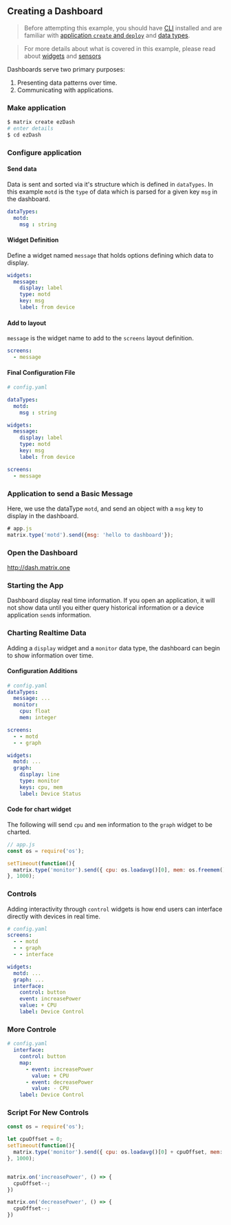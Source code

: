 ## Creating a Dashboard

> Before attempting this example, you should have [CLI](../overview/cli.md) installed and are familiar with [application `create` and `deploy`](app-create.md) and [data types](../overview/data.md).

> For more details about what is covered in this example, please read about [widgets](../reference/widgets/) and [sensors](../reference/sensors/)

Dashboards serve two primary purposes:

1. Presenting data patterns over time.
1. Communicating with applications.

### Make application

```bash
$ matrix create ezDash
# enter details
$ cd ezDash
```

### Configure application

#### Send data

Data is sent and sorted via it's structure which is defined in `dataTypes`. In this example `motd` is the `type` of data which is parsed for a given key `msg` in the dashboard.

```yaml
dataTypes:
  motd:
    msg : string
```

#### Widget Definition

Define a widget named `message` that holds options defining which data to display.

```yaml
widgets: 
  message: 
    display: label
    type: motd
    key: msg
    label: from device
```

#### Add to layout

`message` is the widget name to add to the `screens` layout definition.
```yaml
screens:
  - message
```

#### Final Configuration File

```yaml
# config.yaml

dataTypes:
  motd:
    msg : string

widgets: 
  message: 
    display: label
    type: motd
    key: msg
    label: from device

screens:
  - message
```

### Application to send a Basic Message

Here, we use the dataType `motd`, and send an object with a `msg` key to display in the dashboard.
```js
# app.js
matrix.type('motd').send({msg: 'hello to dashboard'});
```

### Open the Dashboard

<http://dash.matrix.one>

### Starting the App

Dashboard display real time information. If you open an application, it will not show data until you either query historical information or a device application `send`s information.

### Charting Realtime Data

Adding a `display` widget and a `monitor` data type, the dashboard can begin to show information over time.

#### Configuration Additions

```yaml
# config.yaml
dataTypes:
  message: ...
  monitor: 
    cpu: float
    mem: integer

screens:
  - - motd
  - - graph

widgets:
  motd: ...
  graph:
    display: line
    type: monitor
    keys: cpu, mem
    label: Device Status
```

#### Code for chart widget

The following will send `cpu` and `mem` information to the `graph` widget to be charted.

```js
// app.js
const os = require('os');

setTimeout(function(){
  matrix.type('monitor').send({ cpu: os.loadavg()[0], mem: os.freemem() })
}, 1000);
```

### Controls

Adding interactivity through `control` widgets is how end users can interface directly with devices in real time. 

```yaml
# config.yaml
screens:
  - - motd
  - - graph
  - - interface

widgets:
  motd: ...
  graph: ...
  interface:
    control: button
    event: increasePower
    value: + CPU
    label: Device Control
```

### More Controle

```yaml
# config.yaml
  interface:
    control: button
    map:  
      - event: increasePower
        value: + CPU
      - event: decreasePower
        value: - CPU
    label: Device Control
```
### Script For New Controls

```js
const os = require('os');

let cpuOffset = 0;
setTimeout(function(){
  matrix.type('monitor').send({ cpu: os.loadavg()[0] + cpuOffset, mem: os.freemem() })
}, 1000);


matrix.on('increasePower', () => {
  cpuOffset--;
})

matrix.on('decreasePower', () => {
  cpuOffset--;
})
```